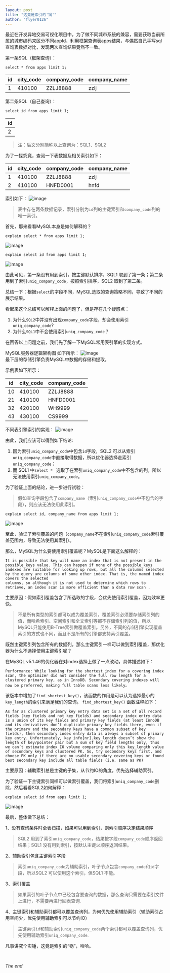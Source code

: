 ```yaml
---
layout: post
title: "这竟是索引的'锅'"
author: "flyer0126"
---
```


最近在开发异地交易可视化项目中，为了做不同城市系统的兼容，需要获取当前所属的城市编码来区分不同appId，利用框架查询表apps结果，与偶然自己手写sql查询表数据对比，发现两次查询结果竟然不一致。  

第一条SQL（框架查询）：  

```
select * from apps limit 1;
```

id  | city_code | company_code | company_name 
--- | --------- | ------------ | ------------
1   | 410100    | ZZLJ8888     | zzlj

第二条SQL（自己查询）：  

```
select id from apps limit 1;
```

id  | 
--- |
2   |

> 注：后文分别简称以上查询为：SQL1、SQL2

为了一探究竟，查阅一下表数据及相关索引如下：

id  | city_code | company_code | company_name
--- | --------- | ------------ | ------------
1   | 410100    | ZZLJ8888     | zzlj
2   | 410100    | HNFD0001     | hnfd

索引如下：
![image](./images/indexs.png)

> 表中存在两条数据记录，索引分别为`id`列的主键索引和`company_code`列的唯一索引。  

首先，那来看看MySQL本身是如何解释的？

```
explain select * from apps limit 1;
```
![image](./images/explain_1.png)

```
explain select id from apps limit 1;
```
![image](./images/explain_2.png)

由此可见，第一条没有用到索引，按主键默认排序，SQL1 取到了第一条；第二条用到了索引`uniq_company_code`，按照索引排序，SQL2 取到了第二条。

总结一下：根据`select`的字段不同，MySQL选取的查询策略不同，导致了不同的展示结果。

看起来这个总结可以解释上面的问题了，但是存在几个疑惑点：  

1. 为什么`SQL2`中并没有出现`company_code`字段，却会使用索引`uniq_company_code`?  
2. 为什么`SQL1`中不会使用索引`uniq_company_code`？

在回答以上问题之前，我们先了解一下MySQL常用表引擎的实现方式。 

MySQL服务器逻辑架构图 如下所示：
![image](./images/mysql.png)  
最下层的存储引擎负责MySQL中数据的存储和提取。

示例表如下所示：

id   | city_code | company_code 
---- | --------- | ------------
10   | 410100    | ZZLJ8888
21   | 410100    | HNFD0001
32   | 420100    | WH9999
43   | 430100    | CS9999

不同表引擎索引的实现：
![image](./images/index_store.png)

由此，我们应该可以得到如下结论: 

1. 因为索引`uniq_company_code`中包含`id`字段，SQL2 可以从索引`uniq_company_code`中直接取得数据，所以优化器选择走索引`uniq_company_code`；  
2. 而 SQL1 中`select * ` 选取了在索引`uniq_company_code`中不包含的列，所以无法使用索引`uniq_company_code`。 

为了验证上面的结论，进一步进行试验：
> 假如查询字段包含了`company_name`（索引`uniq_compamy_code`中不包含的字段），则应该无法使用此索引。

```
explain select id, company_name from apps limit 1;
```
![image](./images/explain_3.png)

至此，验证了索引覆盖的问题（`compamy_name`不在索引`uniq_compamy_code`索引覆盖范围内，导致无法使用其索引）。

那么，MySQL为什么要使用索引覆盖呢？MySQL是下面这么解释的：

```
It is possible that key will name an index that is not present in the possible_keys value. This can happen if none of the possible_keys indexes are suitable for looking up rows, but all the columns selected by the query are columns of some other index. That is, the named index covers the selected 
columns, so although it is not used to determine which rows to retrieve, an index scan is more efficient than a data row scan .
```
主要原因：假如索引覆盖包含了所选取的字段，会优先使用索引覆盖，因为效率更快。

> 不是所有类型的索引都可以成为覆盖索引，覆盖索引必须要存储索引列的值，而哈希索引、空间索引和全文索引等都不存储索引列的值，所以MySQL只能使用B-Tree索引做覆盖索引。另外，不同的存储引擎实现覆盖索引的方式也不同，而且不是所有的引擎都支持索引覆盖。

既然主键索引列包含所有的数据列，那么主键索引一样可以做到索引覆盖，那优化器为什么不选择使用主键索引呢？

在MySQL v5.1.46的优化器在对index选择上做了一点改动，具体描述如下：

```
Performance: While looking for the shortest index for a covering index scan, the optimizer did not consider the full row length for a clustered primary key, as in InnoDB. Secondary covering indexes will now be preferred, making full table scans less likely。
```

该版本中增加了`find_shortest_key()`，该函数的作用是可以认为选择最小的`key_length`的索引来满足我们的查询。
`find_shortest_key()` 函数注释如下：

```
As far as clustered primary key entry data set is a set of all record fields (key fields and not key fields) and secondary index entry data is a union of its key fields and primary key fields (at least InnoDB and its derivatives don’t duplicate primary key fields there, even if the primary and the secondary keys have a common subset of key fields), then secondary index entry data is always a subset of primary key entry. Unfortunately, key_info[nr].key_length doesn’t show the length of key/pointer pair but a sum of key field lengths only, thus we can’t estimate index IO volume comparing only this key_length value of secondary keys and clustered PK. So, try secondary keys first, and choose PK only if there are no usable secondary covering keys or found best secondary key include all table fields (i.e. same as PK)
```
主要原因：辅助索引总是主键的子集，从节约IO的角度，优先选择辅助索引。

为了验证一下主键索引同样可以做索引覆盖，我们将索引`uniq_company_code`删除，然后看看SQL2如何解释：

```
explain select id from apps limit 1;
```

![image](./images/explain_4.png)


最后，整体做下总结：  

1、没有查询条件时全表扫描，如果可以用到索引，则索引顺序决定结果顺序
> SQL2 用到了索引`uniq_company_code`，结果按字段`company_code`顺序返回结果；SQL1 没有用到索引，按默认主键`id`顺序返回结果。

2、辅助索引包含主键索引字段
> 索引`uniq_company_code`为辅助索引，叶子节点包含`company_code`和`id`字段，所以SQL2 可以使用这个索引，但SQL1 不能。

3、索引覆盖
> 如果索引的叶子节点中已经包含要查询的数据，那么查询只需要在索引文件上进行，不需要再进行回表查询.

4、主键索引和辅助索引都可以覆盖查询列，为何优先使用辅助索引（辅助索引占用空间少，优先使用辅助索引可以节约IO）
> 主键索引`id`和辅助索引`uniq_company_code`两个索引都可以覆盖查询列，优先使用辅助索引`uniq_company_code`.


凡事讲究个实锤，这竟是索引的“锅”，哈哈。




<br>

_The end_